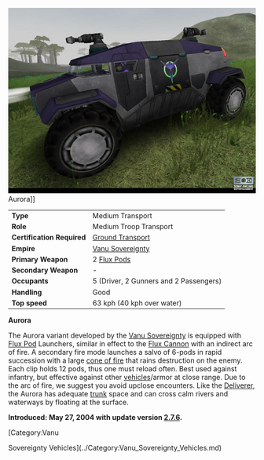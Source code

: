 ![](../images/VSAurora.jpg "fig:VSAurora.jpg") Aurora\]\]

|                            |                                                           |
| -------------------------- | --------------------------------------------------------- |
| **Type**                   | Medium Transport                                          |
| **Role**                   | Medium Troop Transport                                    |
| **Certification Required** | [Ground Transport](../certifications/Ground_Transport.md) |
| **Empire**                 | [Vanu Sovereignty](../etc/Vanu_Sovereignty.md)            |
| **Primary Weapon**         | 2 [Flux Pods](../items/Flux_Pod.md)                       |
| **Secondary Weapon**       | \-                                                        |
| **Occupants**              | 5 (Driver, 2 Gunners and 2 Passengers)                    |
| **Handling**               | Good                                                      |
| **Top speed**              | 63 kph (40 kph over water)                                |

**Aurora**

The Aurora variant developed by the [Vanu
Sovereignty](../etc/Vanu_Sovereignty.md) is equipped with [Flux
Pod](../items/Flux_Pod.md) Launchers, similar in effect to the [Flux
Cannon](../weapons/Flux_Cannon.md) with an indirect arc of fire. A
secondary fire mode launches a salvo of 6-pods in rapid succession with
a large [cone of fire](cone_of_fire.md) that rains destruction
on the enemy. Each clip holds 12 pods, thus one must reload often. Best
used against infantry, but effective against other
[vehicles](Vehicle.md)/armor at close range. Due to the arc of
fire, we suggest you avoid upclose encounters. Like the
[Deliverer](Deliverer.md), the Aurora has adequate
[trunk](../terminology/Trunk.md) space and can cross calm rivers and waterways
by floating at the surface.

**Introduced: May 27, 2004 with update version
[2.7.6](2.md.7.6).**

<!--[Category:Game Items](../Category:Game_Items.md)-->
<!--[Category:Vehicles](../Category:Vehicles.md)--> [Category:Vanu
Sovereignty Vehicles](../Category:Vanu_Sovereignty_Vehicles.md)
<!--[Category:Ground Vehicles](../Category:Ground_Vehicles.md)-->
